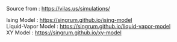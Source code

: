 Source from : https://vilas.us/simulations/

Ising Model : https://singrum.github.io/ising-model  
Liquid-Vapor Model : https://singrum.github.io/liquid-vapor-model  
XY Model : https://singrum.github.io/xy-model
